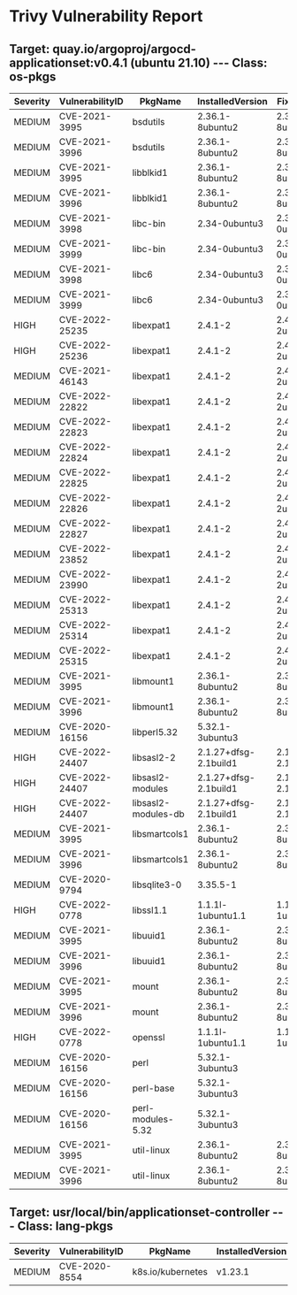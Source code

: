 # Trivy Vulnerability Report

## Target: quay.io/argoproj/argocd-applicationset:v0.4.1 (ubuntu 21.10) --- Class: os-pkgs
|Severity|VulnerabilityID|PkgName|InstalledVersion|FixedVersion|
|--------|---------------|-------|----------------|------------|
|MEDIUM|CVE-2021-3995|bsdutils|2.36.1-8ubuntu2|2.36.1-8ubuntu2.2|
|MEDIUM|CVE-2021-3996|bsdutils|2.36.1-8ubuntu2|2.36.1-8ubuntu2.2|
|MEDIUM|CVE-2021-3995|libblkid1|2.36.1-8ubuntu2|2.36.1-8ubuntu2.2|
|MEDIUM|CVE-2021-3996|libblkid1|2.36.1-8ubuntu2|2.36.1-8ubuntu2.2|
|MEDIUM|CVE-2021-3998|libc-bin|2.34-0ubuntu3|2.34-0ubuntu3.2|
|MEDIUM|CVE-2021-3999|libc-bin|2.34-0ubuntu3|2.34-0ubuntu3.2|
|MEDIUM|CVE-2021-3998|libc6|2.34-0ubuntu3|2.34-0ubuntu3.2|
|MEDIUM|CVE-2021-3999|libc6|2.34-0ubuntu3|2.34-0ubuntu3.2|
|HIGH|CVE-2022-25235|libexpat1|2.4.1-2|2.4.1-2ubuntu0.1|
|HIGH|CVE-2022-25236|libexpat1|2.4.1-2|2.4.1-2ubuntu0.1|
|MEDIUM|CVE-2021-46143|libexpat1|2.4.1-2|2.4.1-2ubuntu0.1|
|MEDIUM|CVE-2022-22822|libexpat1|2.4.1-2|2.4.1-2ubuntu0.1|
|MEDIUM|CVE-2022-22823|libexpat1|2.4.1-2|2.4.1-2ubuntu0.1|
|MEDIUM|CVE-2022-22824|libexpat1|2.4.1-2|2.4.1-2ubuntu0.1|
|MEDIUM|CVE-2022-22825|libexpat1|2.4.1-2|2.4.1-2ubuntu0.1|
|MEDIUM|CVE-2022-22826|libexpat1|2.4.1-2|2.4.1-2ubuntu0.1|
|MEDIUM|CVE-2022-22827|libexpat1|2.4.1-2|2.4.1-2ubuntu0.1|
|MEDIUM|CVE-2022-23852|libexpat1|2.4.1-2|2.4.1-2ubuntu0.1|
|MEDIUM|CVE-2022-23990|libexpat1|2.4.1-2|2.4.1-2ubuntu0.1|
|MEDIUM|CVE-2022-25313|libexpat1|2.4.1-2|2.4.1-2ubuntu0.3|
|MEDIUM|CVE-2022-25314|libexpat1|2.4.1-2|2.4.1-2ubuntu0.3|
|MEDIUM|CVE-2022-25315|libexpat1|2.4.1-2|2.4.1-2ubuntu0.3|
|MEDIUM|CVE-2021-3995|libmount1|2.36.1-8ubuntu2|2.36.1-8ubuntu2.2|
|MEDIUM|CVE-2021-3996|libmount1|2.36.1-8ubuntu2|2.36.1-8ubuntu2.2|
|MEDIUM|CVE-2020-16156|libperl5.32|5.32.1-3ubuntu3||
|HIGH|CVE-2022-24407|libsasl2-2|2.1.27+dfsg-2.1build1|2.1.27+dfsg-2.1ubuntu0.1|
|HIGH|CVE-2022-24407|libsasl2-modules|2.1.27+dfsg-2.1build1|2.1.27+dfsg-2.1ubuntu0.1|
|HIGH|CVE-2022-24407|libsasl2-modules-db|2.1.27+dfsg-2.1build1|2.1.27+dfsg-2.1ubuntu0.1|
|MEDIUM|CVE-2021-3995|libsmartcols1|2.36.1-8ubuntu2|2.36.1-8ubuntu2.2|
|MEDIUM|CVE-2021-3996|libsmartcols1|2.36.1-8ubuntu2|2.36.1-8ubuntu2.2|
|MEDIUM|CVE-2020-9794|libsqlite3-0|3.35.5-1||
|HIGH|CVE-2022-0778|libssl1.1|1.1.1l-1ubuntu1.1|1.1.1l-1ubuntu1.2|
|MEDIUM|CVE-2021-3995|libuuid1|2.36.1-8ubuntu2|2.36.1-8ubuntu2.2|
|MEDIUM|CVE-2021-3996|libuuid1|2.36.1-8ubuntu2|2.36.1-8ubuntu2.2|
|MEDIUM|CVE-2021-3995|mount|2.36.1-8ubuntu2|2.36.1-8ubuntu2.2|
|MEDIUM|CVE-2021-3996|mount|2.36.1-8ubuntu2|2.36.1-8ubuntu2.2|
|HIGH|CVE-2022-0778|openssl|1.1.1l-1ubuntu1.1|1.1.1l-1ubuntu1.2|
|MEDIUM|CVE-2020-16156|perl|5.32.1-3ubuntu3||
|MEDIUM|CVE-2020-16156|perl-base|5.32.1-3ubuntu3||
|MEDIUM|CVE-2020-16156|perl-modules-5.32|5.32.1-3ubuntu3||
|MEDIUM|CVE-2021-3995|util-linux|2.36.1-8ubuntu2|2.36.1-8ubuntu2.2|
|MEDIUM|CVE-2021-3996|util-linux|2.36.1-8ubuntu2|2.36.1-8ubuntu2.2|

## Target: usr/local/bin/applicationset-controller --- Class: lang-pkgs
|Severity|VulnerabilityID|PkgName|InstalledVersion|FixedVersion|
|--------|---------------|-------|----------------|------------|
|MEDIUM|CVE-2020-8554|k8s.io/kubernetes|v1.23.1||
